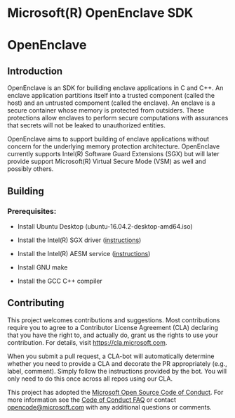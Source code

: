 Microsoft(R) OpenEnclave SDK
============================

# OpenEnclave

Introduction
------------

OpenEnclave is an SDK for builiding enclave applications in C and C++. An
enclave application partitions itself into a trusted component (called the
host) and an untrusted compoment (called the enclave). An enclave is a secure
container whose memory is protected from outsiders. These protections allow 
enclaves to perform secure computations with assurances that secrets will not 
be leaked to unauthorized entities.

OpenEnclave aims to support building of enclave applications without concern 
for the underlying memory protection architecture. OpenEnclave currently 
supports Intel(R) Software Guard Extensions (SGX) but will later provide 
support Microsoft(R) Virtual Secure Mode (VSM) as well and possibly others.

Building
--------

### Prerequisites:

- Install Ubuntu Desktop (ubuntu-16.04.2-desktop-amd64.iso)

- Install the Intel(R) SGX driver ([instructions](https://github.com/01org/linux-sgx-driver))

- Install the Intel(R) AESM service ([instructions](https://github.com/01org/linux-sgx))

- Install GNU make

- Install the GCC C++ compiler

Contributing
------------

This project welcomes contributions and suggestions.  Most contributions require you to agree to a
Contributor License Agreement (CLA) declaring that you have the right to, and actually do, grant us
the rights to use your contribution. For details, visit https://cla.microsoft.com.

When you submit a pull request, a CLA-bot will automatically determine whether you need to provide
a CLA and decorate the PR appropriately (e.g., label, comment). Simply follow the instructions
provided by the bot. You will only need to do this once across all repos using our CLA.

This project has adopted the [Microsoft Open Source Code of Conduct](https://opensource.microsoft.com/codeofconduct/).
For more information see the [Code of Conduct FAQ](https://opensource.microsoft.com/codeofconduct/faq/) or
contact [opencode@microsoft.com](mailto:opencode@microsoft.com) with any additional questions or comments.
